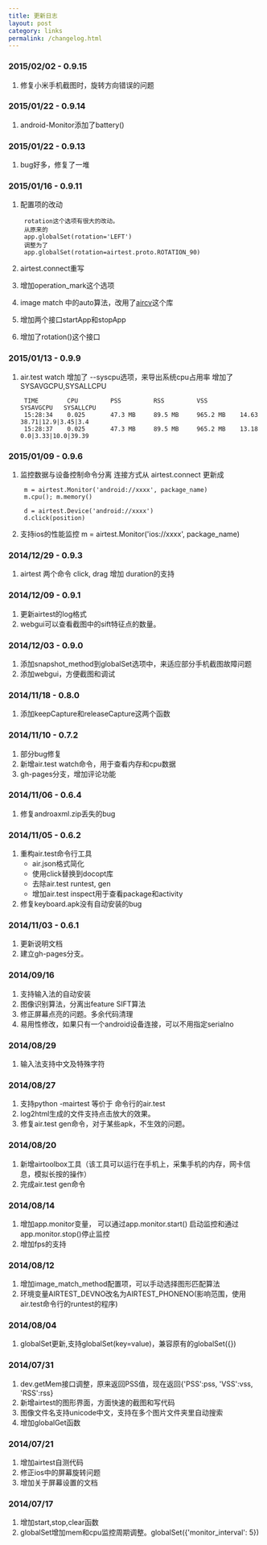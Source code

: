 ```yaml
---
title: 更新日志
layout: post
category: links
permalink: /changelog.html
---
```

### 2015/02/02 - 0.9.15
1. 修复小米手机截图时，旋转方向错误的问题

### 2015/01/22 - 0.9.14
1. android-Monitor添加了battery()

### 2015/01/22 - 0.9.13
1. bug好多，修复了一堆

### 2015/01/16 - 0.9.11
1. 配置项的改动

		rotation这个选项有很大的改动。 
		从原来的
		app.globalSet(rotation='LEFT') 
		调整为了
		app.globalSet(rotation=airtest.proto.ROTATION_90)

2. airtest.connect重写
3. 增加operation_mark这个选项
4. image match 中的auto算法，改用了[aircv](https://github.com/netease/aircv)这个库
5. 增加两个接口startApp和stopApp
6. 增加了rotation()这个接口

### 2015/01/13 - 0.9.9
1. air.test watch 增加了 --syscpu选项，来导出系统cpu占用率
	增加了SYSAVGCPU,SYSALLCPU

		TIME        CPU         PSS         RSS         VSS         SYSAVGCPU   SYSALLCPU
		15:28:34    0.025       47.3 MB     89.5 MB     965.2 MB    14.63       38.71|12.9|3.45|3.4
		15:28:37    0.025       47.3 MB     89.5 MB     965.2 MB    13.18       0.0|3.33|10.0|39.39

### 2015/01/09 - 0.9.6
1. 监控数据与设备控制命令分离
	连接方式从 airtest.connect 更新成

		m = airtest.Monitor('android://xxxx', package_name)
		m.cpu(); m.memory()

		d = airtest.Device('android://xxxx')
		d.click(position)
2. 支持ios的性能监控
		m = airtest.Monitor('ios://xxxx', package_name)

### 2014/12/29 - 0.9.3
1. airtest 两个命令 click, drag 增加 duration的支持

### 2014/12/09 - 0.9.1
1. 更新airtest的log格式
2. webgui可以查看截图中的sift特征点的数量。

### 2014/12/03 - 0.9.0
1. 添加snapshot_method到globalSet选项中，来适应部分手机截图故障问题
2. 添加webgui，方便截图和调试

### 2014/11/18 - 0.8.0
1. 添加keepCapture和releaseCapture这两个函数

### 2014/11/10 - 0.7.2
1. 部分bug修复
2. 新增air.test watch命令，用于查看内存和cpu数据
3. gh-pages分支，增加评论功能

### 2014/11/06 - 0.6.4
1. 修复androaxml.zip丢失的bug

### 2014/11/05 - 0.6.2
1. 重构air.test命令行工具
	- air.json格式简化
	- 使用click替换到docopt库
	- 去除air.test runtest, gen
	- 增加air.test inspect用于查看package和activity
2. 修复keyboard.apk没有自动安装的bug

### 2014/11/03 - 0.6.1
1. 更新说明文档
2. 建立gh-pages分支。

### 2014/09/16
1. 支持输入法的自动安装
2. 图像识别算法，分离出feature SIFT算法
3. 修正屏幕点亮的问题。多余代码清理
4. 易用性修改，如果只有一个android设备连接，可以不用指定serialno

### 2014/08/29
1. 输入法支持中文及特殊字符

### 2014/08/27
1. 支持python -mairtest 等价于 命令行的air.test
2. log2html生成的文件支持点击放大的效果。
3. 修复air.test gen命令，对于某些apk，不生效的问题。

### 2014/08/20
1. 新增airtoolbox工具（该工具可以运行在手机上，采集手机的内存，网卡信息，模拟长按的操作）
2. 完成air.test gen命令

### 2014/08/14
1. 增加app.monitor变量， 可以通过app.monitor.start() 启动监控和通过app.monitor.stop()停止监控
2. 增加fps的支持

### 2014/08/12
1. 增加image_match_method配置项，可以手动选择图形匹配算法
2. 环境变量AIRTEST_DEVNO改名为AIRTEST_PHONENO(影响范围，使用air.test命令行的runtest的程序)

### 2014/08/04
1. globalSet更新,支持globalSet(key=value)，兼容原有的globalSet({})

### 2014/07/31
1. dev.getMem接口调整，原来返回PSS值，现在返回{'PSS':pss, 'VSS':vss, 'RSS':rss}
2. 新增airtest的图形界面，方面快速的截图和写代码
3. 图像文件名支持unicode中文，支持在多个图片文件夹里自动搜索
4. 增加globalGet函数

### 2014/07/21
1. 增加airtest自测代码
2. 修正ios中的屏幕旋转问题
3. 增加关于屏幕设置的文档

### 2014/07/17
1. 增加start,stop,clear函数
1. globalSet增加mem和cpu监控周期调整。globalSet({'monitor_interval': 5})
